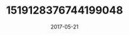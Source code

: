 ---
title: "1519128376744199048"
image: "2017-05-21 07.03.56 1519128376744199048_46248401"
date: "2017-05-21"
type: "photo"
---